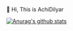 👋 Hi, This is AchiDilyar


<a href="https://github.com/anuraghazra/github-readme-stats"><img align="center" src="https://github-readme-stats.vercel.app/api?username=AchiDilyar&show_icons=true&include_all_commits=false&theme=highcontrast&hide_border=true&PTA_1" alt="Anurag's github stats" /></a>

